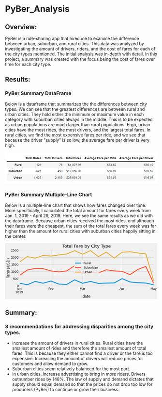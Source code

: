 # PyBer_Analysis

## Overview:
PyBer is a ride-sharing app that hired me to examine the difference between urban, suburban, and rural cities. This data was analyzed by investigating the amount of drivers, riders, and the cost of fares for each of the city types mentioned. The initial analysis was in-depth with detail. In this project, a summary was created with the focus being the cost of fares over time for each city type.

## Results:
### PyBer Summary DataFrame
Below is a dataframe that summarizes the the differences between city types. We can see that the greatest differences are between rural and urban cities. They hold either the minimum or maximum value in each category with suburban cities always in the middle. This is to be expected as urban populations are much larger than rural populations. Ergo, urban cities have the most rides, the most drivers, and the largest total fares. In rural cities, we find the most expensive fares per ride, and we see that because the driver "supply" is so low, the average fare per driver is very high.

![](Analysis/PyBer_summary_df.png)

### PyBer Summary Multiple-Line Chart
Below is a multiple-line chart that shows how fares changed over time. More specifically, I calculated the total amount for fares every week from Jan. 1, 2019 - April 29, 2019. Here, we see the same results as we did with the dataframe. Because urban cities received the most rides, and although their fares were the cheapest, the sum of the total fares every week was far higher than the amount for rural cities with suburban cities happily sitting in the center.

![](Analysis/PyBer_fare_summary.png)


## Summary:
### 3 recommendations for addressing disparities among the city types.

- Increase the amount of drivers in rural cities. Rural cities have the smallest amount of rides and therefore the smallest amount of total fares. This is because they either cannot find a driver or the fare is too expensive. Increasing the amount of drivers will reduce prices for customers and allow demand to grow.
- Suburban cities seem relatively balanced for the most part.
- In urban cities, increase advertising to bring in more riders. Drivers outnumber rides by 148%. The law of supply and demand dictates that supply should equal demand so that the prices do not drop too low for producers (PyBer) to continue or grow their business.











